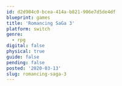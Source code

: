 ```yaml
---
id: d2d904c0-bcea-414a-b821-906e7d5de4df
blueprint: games
title: 'Romancing SaGa 3'
platform: switch
genre:
  - rpg
digital: false
physical: true
guide: false
pending: false
posted: '2020-03-13'
slug: romancing-saga-3
---
```

